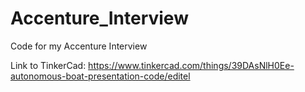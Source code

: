 # Accenture_Interview
Code for my Accenture Interview



Link to TinkerCad: https://www.tinkercad.com/things/39DAsNlH0Ee-autonomous-boat-presentation-code/editel
